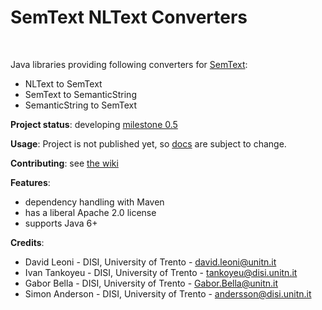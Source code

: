 SemText NLText Converters
===
<!--
<p align="center">
<img alt="Jackan" src="https://github.com/opendatatrentino/jackan/wiki/img/jackan-logo-200px.png" width="150px">
</p>
-->

<br/>

Java libraries providing following converters for [SemText](https://github.com/opendatatrentino/semtext):
  * NLText to SemText 
  * SemText to SemanticString  
  * SemanticString to SemText

**Project status**: developing [milestone 0.5](https://github.com/opendatatrentino/semtext-nltext/issues?milestone=1&state=open) 

**Usage**: Project is not published yet, so [docs](docs/x.y/index.md) are subject to change. 

**Contributing**: see [the wiki](https://github.com/opendatatrentino/semtext-nltext/wiki)


**Features**:
  * dependency handling with Maven
  * has a liberal Apache 2.0 license
  * supports Java 6+

**Credits**:

* David Leoni - DISI, University of Trento - david.leoni@unitn.it
* Ivan Tankoyeu - DISI, University of Trento - tankoyeu@disi.unitn.it
* Gabor Bella - DISI, University of Trento - Gabor.Bella@unitn.it
* Simon Anderson - DISI, University of Trento - andersson@disi.unitn.it




